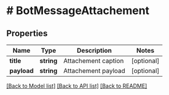 # # BotMessageAttachement

## Properties

Name | Type | Description | Notes
------------ | ------------- | ------------- | -------------
**title** | **string** | Attachement caption | [optional]
**payload** | **string** | Attachement payload | [optional]

[[Back to Model list]](../../README.md#models) [[Back to API list]](../../README.md#endpoints) [[Back to README]](../../README.md)
